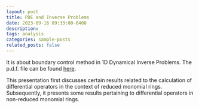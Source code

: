 ```yaml
---
layout: post
title: PDE and Inverse Problems
date: 2023-09-16 09:33:00-0400
description: 
tags: analysis
categories: sample-posts
related_posts: false
---
```


It is about boundary control method in 1D
Dynamical Inverse Problems. The p.d.f. file can be found <a href="../../../assets/pdf/pde.pdf">here</a>.

This presentation first discusses certain results related to the calculation of differential operators in the context of reduced monomial rings. Subsequently, it presents some results pertaining to differential operators in non-reduced monomial rings.
